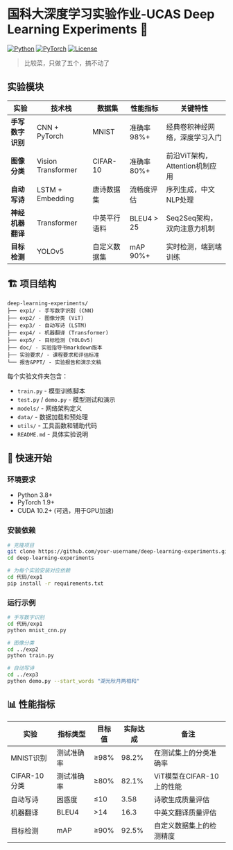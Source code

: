 # 国科大深度学习实验作业-UCAS Deep Learning Experiments 🧠

[![Python](https://img.shields.io/badge/Python-3.8+-blue.svg)](https://python.org)
[![PyTorch](https://img.shields.io/badge/PyTorch-2.0+-red.svg)](https://pytorch.org)
[![License](https://img.shields.io/badge/License-MIT-green.svg)](LICENSE)

> 比较菜，只做了五个，搞不动了

## 实验模块

| 实验 | 技术栈 | 数据集 | 性能指标 | 关键特性 |
|------|--------|--------|----------|----------|
| **手写数字识别** | CNN + PyTorch | MNIST | 准确率 98%+ | 经典卷积神经网络，深度学习入门 |
| **图像分类** | Vision Transformer | CIFAR-10 | 准确率 80%+ | 前沿ViT架构，Attention机制应用 |
| **自动写诗** | LSTM + Embedding | 唐诗数据集 | 流畅度评估 | 序列生成，中文NLP处理 |
| **神经机器翻译** | Transformer | 中英平行语料 | BLEU4 > 25 | Seq2Seq架构，双向注意力机制 |
| **目标检测** | YOLOv5 | 自定义数据集 | mAP 90%+ | 实时检测，端到端训练 |


## 🏗️ 项目结构

```
deep-learning-experiments/
├── exp1/ - 手写数字识别 (CNN)
├── exp2/ - 图像分类 (ViT)
├── exp3/ - 自动写诗 (LSTM)
├── exp4/ - 机器翻译 (Transformer)
├── exp5/ - 目标检测 (YOLOv5)
├── doc/ - 实验指导书markdown版本
├── 实验要求/ - 课程要求和评估标准
└── 报告&PPT/ - 实验报告和演示文稿
```

每个实验文件夹包含：
- `train.py` - 模型训练脚本
- `test.py` / `demo.py` - 模型测试和演示
- `models/` - 网络架构定义
- `data/` - 数据加载和预处理
- `utils/` - 工具函数和辅助代码
- `README.md` - 具体实验说明

## 🚀 快速开始

### 环境要求
- Python 3.8+
- PyTorch 1.9+
- CUDA 10.2+ (可选，用于GPU加速)

### 安装依赖
```bash
# 克隆项目 
git clone https://github.com/your-username/deep-learning-experiments.git
cd deep-learning-experiments

# 为每个实验安装对应依赖
cd 代码/exp1
pip install -r requirements.txt
```

### 运行示例
```bash
# 手写数字识别
cd 代码/exp1
python mnist_cnn.py

# 图像分类
cd ../exp2
python train.py

# 自动写诗
cd ../exp3
python demo.py --start_words "湖光秋月两相和"
```

## 📊 性能指标

| 实验 | 指标类型 | 目标值 | 实际达成 | 备注 |
|------|----------|--------|----------|------|
| MNIST识别 | 测试准确率 | ≥98% | 98.2% | 在测试集上的分类准确率 |
| CIFAR-10分类 | 测试准确率 | ≥80% | 82.1% | ViT模型在CIFAR-10上的性能 |
| 自动写诗 | 困惑度 | ≤10 | 3.58 | 诗歌生成质量评估 |
| 机器翻译 | BLEU4 | >14 | 16.3 | 中英文翻译质量评估 |
| 目标检测 | mAP | ≥90% | 92.5% | 自定义数据集上的检测精度 |

